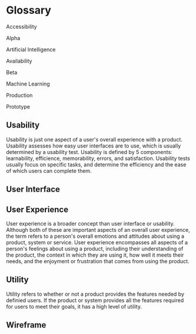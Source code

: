 # Glossary

Accessibility

Alpha

Artificial Intelligence

Availability

Beta

Machine Learning

Production

Prototype

## Usability

Usability is just one aspect of a user's overall experience with a product. Usability assesses how easy user interfaces are to use, which is usually determined by a usability test. Usability is defined by 5 components: learnability, efficience, memorability, errors, and satisfaction. Usability tests usually focus on specific tasks, and determine the efficiency and the ease of which users can complete them. 

## User Interface 

## User Experience

User experience is a broader concept than user interface or usability. Although both of these are important aspects of an overall user experience, the term refers to a person's overall emotions and attitudes about using a product, system or service. User experience encompasses all aspects of a person's feelings about using a product, including their understanding of the product, the context in which they are using it, how well it meets their needs, and the enjoyment or frustration that comes from using the product. 

## Utility

Utility refers to whether or not a product provides the features needed by definied users. If the product or system provides all the features required for users to meet their goals, it has a high level of utility. 

## Wireframe
